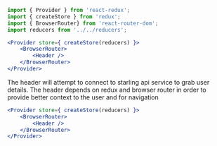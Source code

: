 ```jsx
import { Provider } from 'react-redux';
import { createStore } from 'redux';
import { BrowserRouter} from 'react-router-dom';
import reducers from '../../reducers';

<Provider store={ createStore(reducers) }>
    <BrowserRouter>
        <Header />
    </BrowserRouter>
</Provider>
```

The header will attempt to connect to starling api service to grab user details. The header depends on redux and browser router in order to provide better context to the user and for navigation

```jsx static
<Provider store={ createStore(reducers) }>
    <BrowserRouter>
        <Header />
    </BrowserRouter>
</Provider>

```
